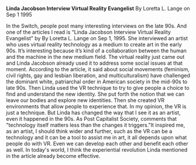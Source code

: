 **Linda Jacobson Interview Virtual Reality Evangelist**
By Loretta L. Lange on Sep 1 1995

In the Switch, people post many interesting interviews on the late 90s. And one of the articles I read is “Linda Jacobson Interview Virtual Reality Evangelist” by By Loretta L. Lange on Sep 1, 1995. She interviewed an artist who uses virtual reality technology as a medium to create art in the early 90s. It’s interesting because it’s kind of a collaboration between the human and the machine in the new medium field. The virtual reality just came out and Linda Jacobson already used it to address some social issues at that moment. According to the article, it said about social movements (feminism, civil rights, gay and lesbian liberation, and multiculturalism) have challenged the dominant white, patriarchal order in American society in the mid-90s to late 90s. Then Linda used the VR technique to try to give people a choice to find and understand the new identity. She put forth the notion that we can leave our bodies and explore new identities. Then she created VR environments that allow people to experience that. In my opinion, the VR is just a technique. But Linda has changed the way that I see it as an artist, even it happened in the 90s. As Post Capitalist Society, comments that "technology itself matters less than the changes it triggers."It inspired me, as an artist, I should think wider and further, such as the VR can be a technology and it can be a tool to assist me in art, it all depends upon what people do with VR. Even we can develop each other and benefit each other as well. In today's world, I think the experiential revolution Linda mentioned in the article already become effective. 

